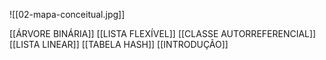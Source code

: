 ![[02-mapa-conceitual.jpg]]

[[ÁRVORE BINÁRIA]]
[[LISTA FLEXÍVEL]]
[[CLASSE AUTORREFERENCIAL]]
[[LISTA LINEAR]]
[[TABELA HASH]]
[[INTRODUÇÃO]]
